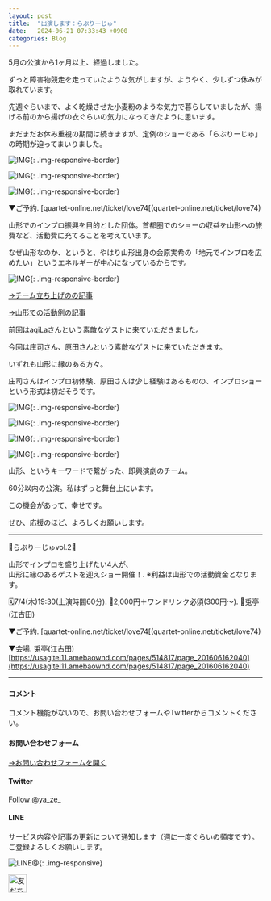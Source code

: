 ```yaml
---
layout: post
title:  "出演します：らぶりーじゅ"
date:   2024-06-21 07:33:43 +0900
categories: Blog
---
```


5月の公演から1ヶ月以上、経過しました。

ずっと障害物競走を走っていたような気がしますが、ようやく、少しずつ休みが取れています。

先週ぐらいまで、よく乾燥させた小麦粉のような気力で暮らしていましたが、揚げる前のから揚げの衣ぐらいの気力になってきたように思います。

まだまだお休み重視の期間は続きますが、定例のショーである「らぶりーじゅ」の時期が迫ってまいりました。

![IMG]({{site.baseurl}}/img/20240621_01.jpg){: .img-responsive-border}

![IMG]({{site.baseurl}}/img/20240621_02.jpg){: .img-responsive-border}

![IMG]({{site.baseurl}}/img/20240621_03.jpg){: .img-responsive-border}

▼ご予約. 
[quartet-online.net/ticket/love74[(quartet-online.net/ticket/love74)

山形でのインプロ振興を目的とした団体。首都圏でのショーの収益を山形への旅費など、活動費に充てることを考えています。

なぜ山形なのか、というと、やはり山形出身の会原実希の「地元でインプロを広めたい」というエネルギーが中心になっているからです。

![IMG]({{site.baseurl}}/img/20240222_12.jpg){: .img-responsive-border}

[→チーム立ち上げのの記事](https://naoshigenakanoyaze.github.io/blog/2024/02/22/Lovelyge/)

[→山形での活動例の記事](https://naoshigenakanoyaze.github.io/blog/2022/11/15/OneCoinShinjo/)

前回はaqiLaさんという素敵なゲストに来ていただきました。

今回は庄司さん、原田さんという素敵なゲストに来ていただきます。

いずれも山形に縁のある方々。

庄司さんはインプロ初体験、原田さんは少し経験はあるものの、インプロショーという形式は初だそうです。

![IMG]({{site.baseurl}}/img/20240621_04.jpg){: .img-responsive-border}

![IMG]({{site.baseurl}}/img/20240621_05.jpg){: .img-responsive-border}

![IMG]({{site.baseurl}}/img/20240621_06.jpg){: .img-responsive-border}

![IMG]({{site.baseurl}}/img/20240621_07.jpg){: .img-responsive-border}

山形、というキーワードで繋がった、即興演劇のチーム。

60分以内の公演。私はずっと舞台上にいます。

この機会があって、幸せです。

ぜひ、応援のほど、よろしくお願いします。



---

💚らぶりーじゅvol.2💚

山形でインプロを盛り上げたい4人が、  
山形に縁のあるゲストを迎えショー開催！. 
※利益は山形での活動資金となります。

🗓7/4(木)19:30(上演時間60分). 
🎫2,000円＋ワンドリンク必須(300円～). 
🗾兎亭(江古田)

▼ご予約. 
[quartet-online.net/ticket/love74[(quartet-online.net/ticket/love74)

▼会場. 
兎亭(江古田)  
[https://usagitei11.amebaownd.com/pages/514817/page_201606162040](https://usagitei11.amebaownd.com/pages/514817/page_201606162040)







---
#### コメント
コメント機能がないので、お問い合わせフォームやTwitterからコメントください。

#### お問い合わせフォーム
[→お問い合わせフォームを開く]({{site.baseurl}}/docs/contact/)

#### Twitter

<a href="https://twitter.com/ya_ze_?ref_src=twsrc%5Etfw" class="twitter-follow-button" data-show-count="false">Follow @ya_ze_</a><script async src="https://platform.twitter.com/widgets.js" charset="utf-8"></script>


#### LINE

サービス内容や記事の更新について通知します（週に一度ぐらいの頻度です）。
ご登録よろしくお願いします。

![LINE@]({{site.baseurl}}/img/lineat.png){: .img-responsive}

<a href="https://line.me/R/ti/p/%40tqt3140x"><img height="36" border="0" alt="友だち追加" src="https://scdn.line-apps.com/n/line_add_friends/btn/ja.png"></a>
